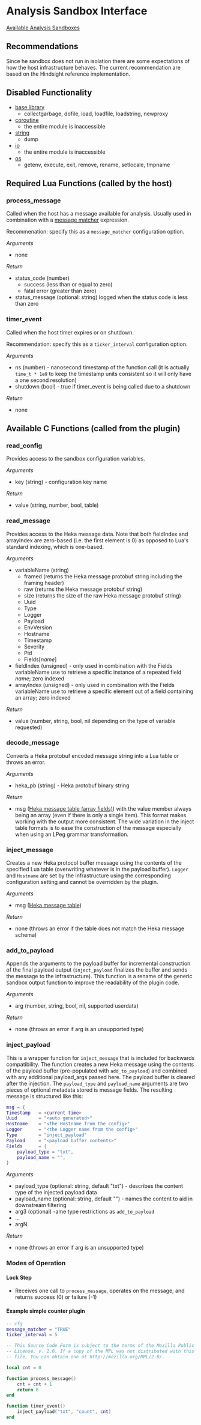 # Analysis Sandbox Interface

[Available Analysis Sandboxes](/lua_sandbox/sandboxes/heka/analysis/index.html)

## Recommendations
Since he sandbox does not run in isolation there are some expectations of how
the host infrastructure behaves.  The current recommendation are based on the
Hindsight reference implementation.

## Disabled Functionality
- [base library](http://www.lua.org/manual/5.1/manual.html#5.1)
    - collectgarbage, dofile, load, loadfile, loadstring, newproxy
- [coroutine](http://www.lua.org/manual/5.1/manual.html#5.2)
    - the entire module is inaccessible
- [string](http://www.lua.org/manual/5.1/manual.html#5.4)
    - dump
- [io](http://www.lua.org/manual/5.1/manual.html#5.7)
    - the entire module is inaccessible
- [os](http://www.lua.org/manual/5.1/manual.html#5.8)
    - getenv, execute, exit, remove, rename, setlocale, tmpname
    
## Required Lua Functions (called by the host)

### process_message

Called when the host has a message available for analysis.  Usually used in
combination with a [message matcher](../util/message_matcher.html) expression.

Recommenation: specify this as a `message_matcher` configuration option.

*Arguments*
* none

*Return*
* status_code (number)
    * success (less than or equal to zero)
    * fatal error (greater than zero)
* status_message (optional: string) logged when the status code is less than zero

### timer_event

Called when the host timer expires or on shutdown.

Recommendation: specify this as a `ticker_interval` configuration option.

*Arguments*
* ns (number) - nanosecond timestamp of the function call (it is actually `time_t * 1e9`
to keep the timestamp units consistent so it will only have a one second resolution)
* shutdown (bool) - true if timer_event is being called due to a shutdown

*Return*
* none

## Available C Functions (called from the plugin)

### read_config

Provides access to the sandbox configuration variables.

*Arguments*
* key (string) - configuration key name

*Return*
* value (string, number, bool, table)

### read_message

Provides access to the Heka message data. Note that both fieldIndex and arrayIndex are zero-based
(i.e. the first element is 0) as opposed to Lua's standard indexing, which is one-based.

*Arguments*
* variableName (string)
    * framed (returns the Heka message protobuf string including the framing header)
    * raw (returns the Heka message protobuf string)
    * size (returns the size of the raw Heka message protobuf string)
    * Uuid
    * Type
    * Logger
    * Payload
    * EnvVersion
    * Hostname
    * Timestamp
    * Severity
    * Pid
    * Fields[*name*]
* fieldIndex (unsigned) - only used in combination with the Fields variableName
        use to retrieve a specific instance of a repeated field *name*; zero indexed
* arrayIndex (unsigned) - only used in combination with the Fields variableName
        use to retrieve a specific element out of a field containing an array; zero indexed

*Return*
* value (number, string, bool, nil depending on the type of variable requested)

### decode_message

Converts a Heka protobuf encoded message string into a Lua table or throws an error.

*Arguments*
* heka_pb (string) - Heka protobuf binary string

*Return*
* msg ([Heka message table (array fields)](message.html#array-based-message-fields)) 
  with the value member always being an array (even if there is only a single item).
  This format makes working with the output more consistent. The wide variation
  in the inject table formats is to ease the construction of the message especially
  when using an LPeg grammar transformation.

### inject_message

Creates a new Heka protocol buffer message using the contents of the specified Lua table
(overwriting whatever is in the payload buffer). `Logger` and `Hostname` are set by
the infrastructure using the corresponding configuration setting and cannot be overridden
by the plugin.

*Arguments*
* msg ([Heka message table](message.html))

*Return*
* none (throws an error if the table does not match the Heka message schema)

### add_to_payload

Appends the arguments to the payload buffer for incremental construction of the final payload output
(`inject_payload` finalizes the buffer and sends the message to the infrastructure). This function
is a rename of the generic sandbox output function to improve the readability of the plugin code.

*Arguments*
* arg (number, string, bool, nil, supported userdata)

*Return*
* none (throws an error if arg is an unsupported type)

### inject_payload

This is a wrapper function for `inject_message` that is included for backwards compatibility. The function
creates a new Heka message using the contents of the payload buffer (pre-populated with `add_to_payload`) and combined
with any additional payload_args passed here. The payload buffer is cleared after the injection. The `payload_type`
and `payload_name` arguments are two pieces of optional metadata stored is message fields. The resulting message is
structured like this:
```lua
msg = {
Timestamp   = <current time>
Uuid        = "<auto generated>"
Hostname    = "<the Hostname from the config>"
Logger      = "<the Logger name from the config>"
Type        = "inject_payload"
Payload     = "<payload buffer contents>"
Fields      = {
    payload_type = "txt",
    payload_name = "",
}
```

*Arguments*

* payload_type (optional: string, default "txt") - describes the content type of the injected payload data
* payload_name (optional: string,  default "") - names the content to aid in downstream filtering
* arg3 (optional) -ame type restrictions as `add_to_payload`
* ...
* argN

*Return*
* none (throws an error if arg is an unsupported type)

### Modes of Operation

#### Lock Step
* Receives one call to `process_message`, operates on the message, and returns success (0) or failure (-1)

#### Example simple counter plugin
```lua
-- cfg
message_matcher = "TRUE"
ticker_interval = 5
```

```lua
-- This Source Code Form is subject to the terms of the Mozilla Public
-- License, v. 2.0. If a copy of the MPL was not distributed with this
-- file, You can obtain one at http://mozilla.org/MPL/2.0/.

local cnt = 0

function process_message()
    cnt = cnt + 1
    return 0
end

function timer_event()
    inject_payload("txt", "count", cnt)
end
```
